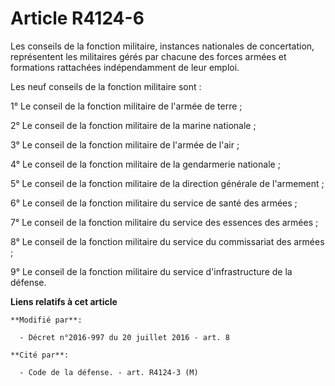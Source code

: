# Article R4124-6

Les conseils de la fonction militaire, instances nationales de concertation, représentent les militaires gérés par chacune
des forces armées et formations rattachées indépendamment de leur emploi. 

Les neuf conseils de la fonction militaire sont : 

1° Le conseil de la fonction militaire de l'armée de terre ; 

2° Le conseil de la fonction militaire de la marine nationale ; 

3° Le conseil de la fonction militaire de l'armée de l'air ; 

4° Le conseil de la fonction militaire de la gendarmerie nationale ; 

5° Le conseil de la fonction militaire de la direction générale de l'armement ;

6° Le conseil de la fonction militaire du service de santé des armées ; 

7° Le conseil de la fonction militaire du service des essences des armées ;

8° Le conseil de la fonction militaire du service du commissariat des armées ; 

9° Le conseil de la fonction militaire du service d'infrastructure de la défense.

**Liens relatifs à cet article**

	**Modifié par**:

	  - Décret n°2016-997 du 20 juillet 2016 - art. 8

	**Cité par**:

	  - Code de la défense. - art. R4124-3 (M)
